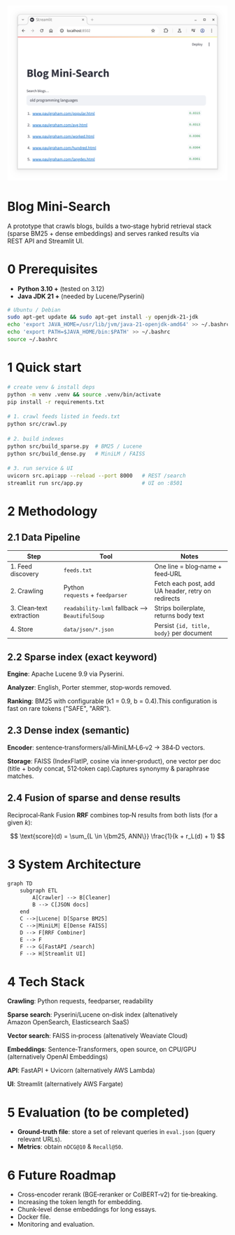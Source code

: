 
![image](./pics/Screenshot.png)
# Blog Mini-Search

A prototype that crawls blogs, builds a two‑stage hybrid retrieval stack (sparse BM25 + dense embeddings) and serves ranked results via REST API and Streamlit UI.

# 0 Prerequisites
- __Python 3.10 +__ (tested on 3.12)
- __Java JDK 21 +__ (needed by Lucene/Pyserini)
```bash
# Ubuntu / Debian
sudo apt‑get update && sudo apt‑get install -y openjdk-21-jdk
echo 'export JAVA_HOME=/usr/lib/jvm/java-21-openjdk-amd64' >> ~/.bashrc
echo 'export PATH=$JAVA_HOME/bin:$PATH' >> ~/.bashrc
source ~/.bashrc
```

# 1 Quick start

```bash
# create venv & install deps
python -m venv .venv && source .venv/bin/activate
pip install -r requirements.txt

# 1. crawl feeds listed in feeds.txt
python src/crawl.py

# 2. build indexes
python src/build_sparse.py  # BM25 / Lucene
python src/build_dense.py   # MiniLM / FAISS

# 3. run service & UI
uvicorn src.api:app --reload --port 8000   # REST /search
streamlit run src/app.py                   # UI on :8501
```

# 2 Methodology
## 2.1 Data Pipeline
| Step | Tool | Notes |
|------|------|-------|
| 1. Feed discovery | `feeds.txt` | One line = blog‑name + feed‑URL |
| 2. Crawling | Python `requests` + `feedparser` | Fetch each post, add UA header, retry on redirects |
| 3. Clean‑text extraction | `readability‑lxml` fallback --> `BeautifulSoup` | Strips boilerplate, returns body text |
| 4. Store | `data/json/*.json` | Persist `{id, title, body}` per document |

## 2.2 Sparse index (exact keyword)
__Engine__: Apache Lucene 9.9 via Pyserini.

__Analyzer__: English, Porter stemmer, stop‑words removed.

__Ranking__: BM25 with configurable (k1 = 0.9, b = 0.4).This configuration is fast on rare tokens ("SAFE", "ARR").

## 2.3 Dense index (semantic)

__Encoder__: sentence‑transformers/all‑MiniLM‑L6‑v2 → 384‑D vectors.

__Storage__: FAISS (IndexFlatIP, cosine via inner‑product), one vector per doc (title + body concat, 512‑token cap).Captures synonymy & paraphrase matches.
## 2.4 Fusion of sparse and dense results
Reciprocal‑Rank Fusion __RRF__ combines top‑N results from both lists (for a given $k$):

$$
\text{score}(d) = \sum_{L \in \{bm25, ANN\}} \frac{1}{k + r_L(d) + 1}
$$

# 3 System Architecture

```mermaid
graph TD
    subgraph ETL
        A[Crawler] --> B[Cleaner]
        B --> C[JSON docs]
    end
    C -->|Lucene| D[Sparse BM25]
    C -->|MiniLM| E[Dense FAISS]
    D --> F[RRF Combiner]
    E --> F
    F --> G[FastAPI /search]
    F --> H[Streamlit UI]
```

# 4 Tech Stack

__Crawling__: Python requests, feedparser, readability

__Sparse search__: Pyserini/Lucene on‑disk index (altenatively Amazon OpenSearch, Elasticsearch SaaS)

__Vector search__: FAISS in‑process (altenatively Weaviate Cloud)

__Embeddings__: Sentence‑Transformers, open source, on CPU/GPU (alternatively OpenAI Embeddings)

__API__: FastAPI + Uvicorn (alternatively AWS Lambda)

__UI__: Streamlit (alternatively AWS Fargate)


# 5 Evaluation (to be completed)

- __Ground‑truth file__: store a set of relevant queries in `eval.json` (query relevant URLs).
- __Metrics__: obtain `nDCG@10` & `Recall@50`.

# 6 Future Roadmap
- Cross‑encoder rerank (BGE‑reranker or ColBERT‑v2) for tie‑breaking.
- Increasing the token length for embedding.
- Chunk‑level dense embeddings for long essays.
- Docker file.
- Monitoring and evaluation.

